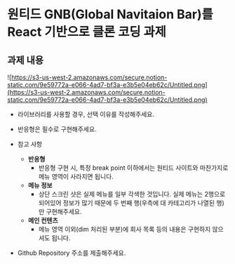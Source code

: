 # 원티드 GNB(Global Navitaion Bar)를 React 기반으로 클론 코딩 과제

## 과제 내용

![https://s3-us-west-2.amazonaws.com/secure.notion-static.com/9e59772a-e066-4ad7-bf3a-e3b5e04eb62c/Untitled.png](https://s3-us-west-2.amazonaws.com/secure.notion-static.com/9e59772a-e066-4ad7-bf3a-e3b5e04eb62c/Untitled.png)

- 라이브러리를 사용할 경우, 선택 이유를 작성해주세요.
- 반응형은 필수로 구현해주세요.
- 참고 사항
    - **반응형**
        - 반응형 구현 시, 특정 break point 이하에서는 원티드 사이트와 마찬가지로 메뉴 영역이 사라지면 됩니다.
    - **메뉴 정보**
        - 상단 스크린 샷은 실제 메뉴를 일부 각색한 것입니다. 실제 메뉴는 2행으로 되어있어 정보가 많기 때문에 두 번째 행(우측에 대 카테고리가 나열된 행)만 구현해주세요.
    - **메인 컨텐츠**
        - 메뉴 영역 이외(dim 처리된 부분)에 회사 목록 등의 내용은 구현하지 않으셔도 됩니다.

- Github Repository 주소를 제출해주세요.
